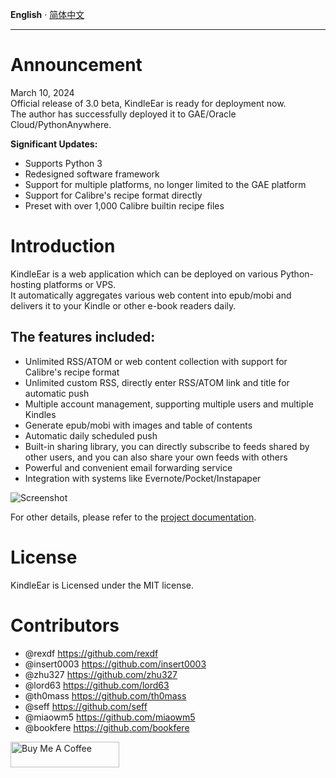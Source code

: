 __English__ · [简体中文](readme_zh.md)

---

# Announcement
March 10, 2024    
Official release of 3.0 beta, KindleEar is ready for deployment now.   
The author has successfully deployed it to GAE/Oracle Cloud/PythonAnywhere.  

**Significant Updates:**
* Supports Python 3
* Redesigned software framework
* Support for multiple platforms, no longer limited to the GAE platform
* Support for Calibre's recipe format directly
* Preset with over 1,000 Calibre builtin recipe files



# Introduction
KindleEar is a web application which can be deployed on various Python-hosting platforms or VPS.   
It automatically aggregates various web content into epub/mobi and delivers it to your Kindle or other e-book readers daily.   


## The features included:
* Unlimited RSS/ATOM or web content collection with support for Calibre's recipe format
* Unlimited custom RSS, directly enter RSS/ATOM link and title for automatic push
* Multiple account management, supporting multiple users and multiple Kindles
* Generate epub/mobi with images and table of contents
* Automatic daily scheduled push
* Built-in sharing library, you can directly subscribe to feeds shared by other users, and you can also share your own feeds with others
* Powerful and convenient email forwarding service
* Integration with systems like Evernote/Pocket/Instapaper



![Screenshot](https://raw.githubusercontent.com/cdhigh/KindleEar/master/docs/scrshot.gif)



For other details, please refer to the [project documentation](https://cdhigh.github.io/KindleEar).


# License
   KindleEar is Licensed under the MIT license.


# Contributors
* @rexdf <https://github.com/rexdf> 
* @insert0003 <https://github.com/insert0003> 
* @zhu327 <https://github.com/zhu327> 
* @lord63 <https://github.com/lord63> 
* @th0mass <https://github.com/th0mass> 
* @seff <https://github.com/seff> 
* @miaowm5 <https://github.com/miaowm5> 
* @bookfere <https://github.com/bookfere> 


<a href="https://www.buymeacoffee.com/cdhigh" target="_blank"><img src="https://cdn.buymeacoffee.com/buttons/default-orange.png" alt="Buy Me A Coffee" height="41" width="174"></a>
